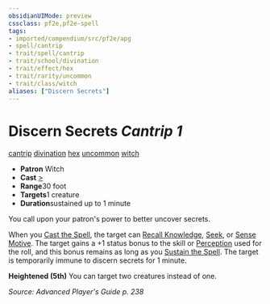 ```yaml
---
obsidianUIMode: preview
cssclass: pf2e,pf2e-spell
tags:
- imported/compendium/src/pf2e/apg
- spell/cantrip
- trait/spell/cantrip
- trait/school/divination
- trait/effect/hex
- trait/rarity/uncommon
- trait/class/witch
aliases: ["Discern Secrets"]
---
```

# Discern Secrets *Cantrip 1*   
[cantrip](cantrip.md)  [divination](divination.md)  [hex](hex-apg.md)  [uncommon](uncommon.md)  [witch](rules/traits/witch-apg.md)  

- **Patron** Witch
- **Cast** [>](chapter-9-playing-the-game.md#Actions "Single Action") 
- **Range**30 foot
- **Targets**1 creature
- **Duration**sustained up to 1 minute

You call upon your patron's power to better uncover secrets.

When you [Cast the Spell](cast-a-spell.md), the target can [Recall Knowledge](recall-knowledge.md), [Seek](seek.md), or [Sense Motive](sense-motive.md). The target gains a +1 status bonus to the skill or [Perception](../skills.md#Perception) used for the roll, and this bonus remains as long as you [Sustain the Spell](sustain-a-spell.md). The target is temporarily immune to discern secrets for 1 minute.

**Heightened (5th)** You can target two creatures instead of one.

*Source: Advanced Player's Guide p. 238*